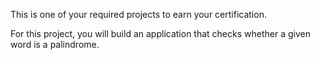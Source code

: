 This is one of your required projects to earn your certification.

For this project, you will build an application that checks whether a given word is a palindrome.
